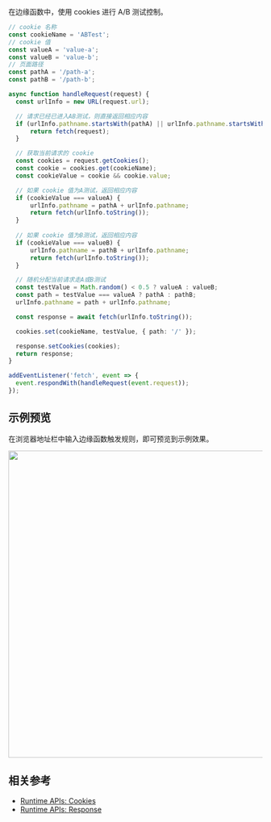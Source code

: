 在边缘函数中，使用 cookies 进行 A/B 测试控制。

```typescript
// cookie 名称
const cookieName = 'ABTest';
// cookie 值
const valueA = 'value-a';
const valueB = 'value-b';
// 页面路径
const pathA = '/path-a';
const pathB = '/path-b';

async function handleRequest(request) {
  const urlInfo = new URL(request.url);

  // 请求已经已进入AB测试，则直接返回相应内容
  if (urlInfo.pathname.startsWith(pathA) || urlInfo.pathname.startsWith(pathB)) {
      return fetch(request);
  }

  // 获取当前请求的 cookie
  const cookies = request.getCookies();
  const cookie = cookies.get(cookieName);
  const cookieValue = cookie && cookie.value;

  // 如果 cookie 值为A测试，返回相应内容
  if (cookieValue === valueA) {
      urlInfo.pathname = pathA + urlInfo.pathname;
      return fetch(urlInfo.toString());
  }
  
  // 如果 cookie 值为B测试，返回相应内容
  if (cookieValue === valueB) {
      urlInfo.pathname = pathB + urlInfo.pathname;
      return fetch(urlInfo.toString());
  }

  // 随机分配当前请求走A或B测试
  const testValue = Math.random() < 0.5 ? valueA : valueB;
  const path = testValue === valueA ? pathA : pathB;
  urlInfo.pathname = path + urlInfo.pathname;

  const response = await fetch(urlInfo.toString());

  cookies.set(cookieName, testValue, { path: '/' });

  response.setCookies(cookies);
  return response;
}

addEventListener('fetch', event => {
  event.respondWith(handleRequest(event.request));
});
```

## 示例预览

在浏览器地址栏中输入边缘函数触发规则，即可预览到示例效果。

<img src="https://user-images.githubusercontent.com/117053395/207602883-96d3f71f-6087-4fa7-bbdd-c461f1d84776.png" width=609px>

## 相关参考
- [Runtime APIs: Cookies](https://cloud.tencent.com/document/product/1552/83932)
- [Runtime APIs: Response](https://cloud.tencent.com/document/product/1552/81917)
